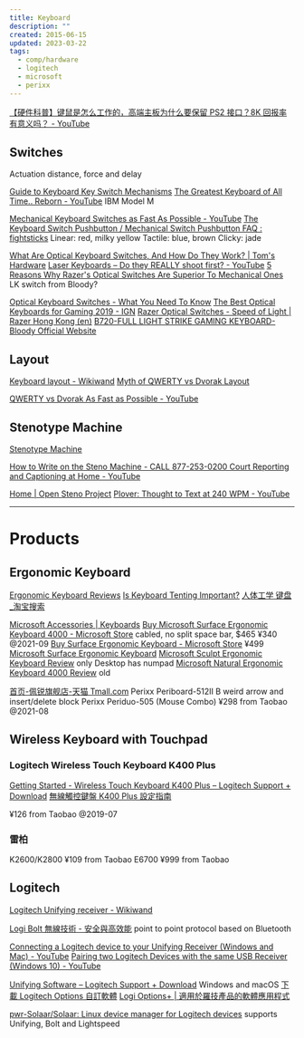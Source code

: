 ```yaml
---
title: Keyboard
description: ""
created: 2015-06-15
updated: 2023-03-22
tags:
  - comp/hardware
  - logitech
  - microsoft
  - perixx
---
```


[【硬件科普】键鼠是怎么工作的，高端主板为什么要保留 PS2 接口？8K 回报率有意义吗？ - YouTube](https://www.youtube.com/watch?v=DLyR8M4xhDM)

## Switches

Actuation distance, force and delay

[Guide to Keyboard Key Switch Mechanisms](http://xahlee.info/kbd/keyboard_switch_mechanisms.html)
[The Greatest Keyboard of All Time.. Reborn - YouTube](https://www.youtube.com/watch?v=D7wmMZmMinM) IBM Model M

[Mechanical Keyboard Switches as Fast As Possible - YouTube](https://www.youtube.com/watch?v=PXCKHoiNu1o)
[The Keyboard Switch Pushbutton / Mechanical Switch Pushbutton FAQ : fightsticks](https://www.reddit.com/r/fightsticks/comments/mlggtr/the_keyboard_switch_pushbutton_mechanical_switch/)
Linear: red, milky yellow
Tactile: blue, brown
Clicky: jade

[What Are Optical Keyboard Switches, And How Do They Work? | Tom's Hardware](https://www.tomshardware.com/news/what-are-optical-keyboard-switches,32352.html)
[Laser Keyboards – Do they REALLY shoot first? - YouTube](https://www.youtube.com/watch?v=sSKXcbnIjmk)
[5 Reasons Why Razer's Optical Switches Are Superior To Mechanical Ones](https://wccftech.com/5-reasons-why-razers-optical-switches-are-superior-to-mechanical-ones/) LK switch from Bloody?

[Optical Keyboard Switches - What You Need To Know](https://www.tech-critter.com/optical-keyboard-switches/)
[The Best Optical Keyboards for Gaming 2019 - IGN](https://www.ign.com/articles/2018/12/28/the-best-optical-keyboards-for-gaming)
[Razer Optical Switches - Speed of Light | Razer Hong Kong (en)](https://www.razer.com/hk-en/razer-optical-switch)
[B720-FULL LIGHT STRIKE GAMING KEYBOARD-Bloody Official Website](https://www.bloody.com/en/product.php?pid=11&id=111)

## Layout

[Keyboard layout - Wikiwand](http://www.wikiwand.com/en/Keyboard_layout)
[Myth of QWERTY vs Dvorak Layout](http://xahlee.info/kbd/myth_of_qwerty_dvorak_layout.html)

[QWERTY vs Dvorak As Fast as Possible - YouTube](https://www.youtube.com/watch?annotation_id=annotation_1042960797&feature=iv&src_vid=bLBKUbnLYTs&v=tIJNusYZXMA)

## Stenotype Machine

[Stenotype Machine](http://xahlee.info/kbd/stenotype_machine.html)

[How to Write on the Steno Machine - CALL 877-253-0200 Court Reporting and Captioning at Home - YouTube](https://www.youtube.com/watch?v=ZAkkTtsPKOA)

[Home | Open Steno Project](http://www.openstenoproject.org/)
[Plover: Thought to Text at 240 WPM - YouTube](https://www.youtube.com/watch?v=Wpv-Qb-dB6g)

---

# Products

## Ergonomic Keyboard

[Ergonomic Keyboard Reviews](http://xahlee.info/kbd/ergonomic_keyboards_index.html)
[Is Keyboard Tenting Important?](http://xahlee.info/kbd/keyboard_forearm_pronation.html)
[人体工学 键盘\_淘宝搜索](https://s.taobao.com/search?q=人体工学+键盘)

[Microsoft Accessories | Keyboards](https://www.microsoft.com/accessories/en-us/keyboards)
[Buy Microsoft Surface Ergonomic Keyboard 4000 - Microsoft Store](https://www.microsoft.com/en-us/d/microsoft-ergonomic-keyboard/93841ngdwr1h) cabled, no split space bar, $465 ¥340 @2021-09
[Buy Surface Ergonomic Keyboard - Microsoft Store](https://www.microsoft.com/en-us/d/surface-ergonomic-keyboard/90pnc9ljwpx9) ¥499
[Microsoft Surface Ergonomic Keyboard](http://xahlee.info/kbd/Microsoft_Surface_ergonomic_keyboard.html)
[Microsoft Sculpt Ergonomic Keyboard Review](http://xahlee.info/kbd/Microsoft_sculpt_ergonomic_keyboard.html) only Desktop has numpad
[Microsoft Natural Ergonomic Keyboard 4000 Review](http://xahlee.info/kbd/ms_keyboard/ms_natural_keyboard_4000.html) old

[首页-佩锐旗舰店-天猫 Tmall.com](https://perixx.tmall.com/)
Perixx Periboard-512II B weird arrow and insert/delete block
Perixx Periduo-505 (Mouse Combo) ¥298 from Taobao @2021-08

## Wireless Keyboard with Touchpad

### Logitech Wireless Touch Keyboard K400 Plus

[Getting Started - Wireless Touch Keyboard K400 Plus – Logitech Support + Download](https://support.logi.com/hc/en-us/articles/360024322853--Getting-Started-Wireless-Touch-Keyboard-K400-Plus)
[無線觸控鍵盤 K400 Plus 設定指南](https://www.logitech.com/zh-hk/manuals/11916)

¥126 from Taobao @2019-07

### 雷柏

K2600/K2800 ¥109 from Taobao
E6700 ¥999 from Taobao

## Logitech

[Logitech Unifying receiver - Wikiwand](https://www.wikiwand.com/en/Logitech_Unifying_receiver)

[Logi Bolt 無線技術 - 安全與高效能](https://www.logitech.com/zh-hk/business/work-setups/logi-bolt-wireless-technology.html) point to point protocol based on Bluetooth

[Connecting a Logitech device to your Unifying Receiver (Windows and Mac) - YouTube](https://www.youtube.com/watch?v=kTE89RaQG7Y)
[Pairing two Logitech Devices with the same USB Receiver (Windows 10) - YouTube](https://www.youtube.com/watch?v=6YFIWmMy0Nk)

[Unifying Software – Logitech Support + Download](https://support.logi.com/hc/en-us/articles/360025297913) Windows and macOS
[下載 Logitech Options 自訂軟體](https://www.logitech.com/zh-hk/software/options.html)
[Logi Options+ | 適用於羅技產品的軟體應用程式](https://www.logitech.com/zh-hk/software/logi-options-plus.html)

[pwr-Solaar/Solaar: Linux device manager for Logitech devices](https://github.com/pwr-Solaar/Solaar) supports Unifying, Bolt and Lightspeed

